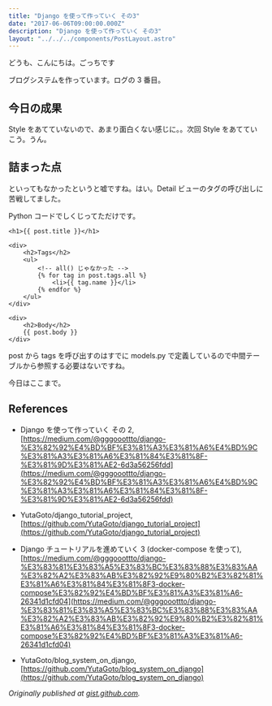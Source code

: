 ```yaml
---
title: "Django を使って作っていく その3"
date: "2017-06-06T09:00:00.000Z"
description: "Django を使って作っていく その3"
layout: "../../../components/PostLayout.astro"
---
```


どうも、こんにちは。ごっちです

ブログシステムを作っています。ログの 3 番目。

## 今日の成果

Style をあてていないので、あまり面白くない感じに。。次回 Style をあてていこう。うん。

## 詰まった点

といってもなかったというと嘘ですね。はい。Detail ビューのタグの呼び出しに苦戦してました。

Python コードでしくじってただけです。

    <h1>{{ post.title }}</h1>

    <div>
        <h2>Tags</h2>
        <ul>
            <!-- all() じゃなかった -->
            {% for tag in post.tags.all %}
                <li>{{ tag.name }}</li>
            {% endfor %}
        </ul>
    </div>

    <div>
        <h2>Body</h2>
        {{ post.body }}
    </div>

post から tags を呼び出すのはすでに models.py で定義しているので中間テーブルから参照する必要はないですね。

今日はここまで。

## References

- Django を使って作っていく その 2, [https://medium.com/@gggooottto/django-%E3%82%92%E4%BD%BF%E3%81%A3%E3%81%A6%E4%BD%9C%E3%81%A3%E3%81%A6%E3%81%84%E3%81%8F-%E3%81%9D%E3%81%AE2-6d3a56256fdd](https://medium.com/@gggooottto/django-%E3%82%92%E4%BD%BF%E3%81%A3%E3%81%A6%E4%BD%9C%E3%81%A3%E3%81%A6%E3%81%84%E3%81%8F-%E3%81%9D%E3%81%AE2-6d3a56256fdd)

- YutaGoto/django_tutorial_project, [https://github.com/YutaGoto/django_tutorial_project](https://github.com/YutaGoto/django_tutorial_project)

- Django チュートリアルを進めていく 3 (docker-compose を使って), [https://medium.com/@gggooottto/django-%E3%83%81%E3%83%A5%E3%83%BC%E3%83%88%E3%83%AA%E3%82%A2%E3%83%AB%E3%82%92%E9%80%B2%E3%82%81%E3%81%A6%E3%81%84%E3%81%8F3-docker-compose%E3%82%92%E4%BD%BF%E3%81%A3%E3%81%A6-26341d1cfd04](https://medium.com/@gggooottto/django-%E3%83%81%E3%83%A5%E3%83%BC%E3%83%88%E3%83%AA%E3%82%A2%E3%83%AB%E3%82%92%E9%80%B2%E3%82%81%E3%81%A6%E3%81%84%E3%81%8F3-docker-compose%E3%82%92%E4%BD%BF%E3%81%A3%E3%81%A6-26341d1cfd04)

- YutaGoto/blog_system_on_django, [https://github.com/YutaGoto/blog_system_on_django](https://github.com/YutaGoto/blog_system_on_django)

_Originally published at [gist.github.com](https://gist.github.com/YutaGoto/b6e1f19df880ec2922dc558fea77b2e6)._
